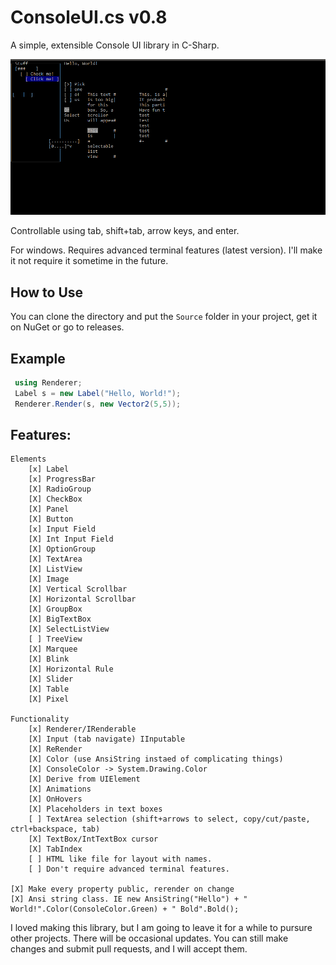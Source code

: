 # ConsoleUI.cs v0.8
A simple, extensible Console UI library in C-Sharp.

![Screenshot](screenshot.png)

Controllable using tab, shift+tab, arrow keys, and enter.

For windows. Requires advanced terminal features (latest version). I'll make it not require it sometime in the future.

## How to Use
You can clone the directory and put the `Source` folder in your project, get it on NuGet or go to releases.

## Example
```csharp
 using Renderer;
 Label s = new Label("Hello, World!");
 Renderer.Render(s, new Vector2(5,5));
```
## Features:
```
Elements
    [x] Label
    [x] ProgressBar
    [X] RadioGroup
    [X] CheckBox
    [X] Panel
    [X] Button
    [x] Input Field
    [X] Int Input Field
    [X] OptionGroup
    [X] TextArea
    [X] ListView
    [X] Image
    [X] Vertical Scrollbar
    [X] Horizontal Scrollbar
    [X] GroupBox
    [X] BigTextBox
    [X] SelectListView
    [ ] TreeView
    [X] Marquee
    [X] Blink
    [X] Horizontal Rule
    [X] Slider
    [X] Table
    [X] Pixel

Functionality
    [x] Renderer/IRenderable
    [X] Input (tab navigate) IInputable
    [X] ReRender
    [X] Color (use AnsiString instaed of complicating things)
    [X] ConsoleColor -> System.Drawing.Color
    [X] Derive from UIElement
    [X] Animations
    [X] OnHovers
    [X] Placeholders in text boxes
    [ ] TextArea selection (shift+arrows to select, copy/cut/paste, ctrl+backspace, tab)
    [X] TextBox/IntTextBox cursor
    [X] TabIndex
    [ ] HTML like file for layout with names.
    [ ] Don't require advanced terminal features.

[X] Make every property public, rerender on change
[X] Ansi string class. IE new AnsiString("Hello") + " World!".Color(ConsoleColor.Green) + " Bold".Bold();
```
I loved making this library, but I am going to leave it for a while to pursure other projects. There will be occasional updates. You can still make changes and submit pull requests, and I will accept them.

